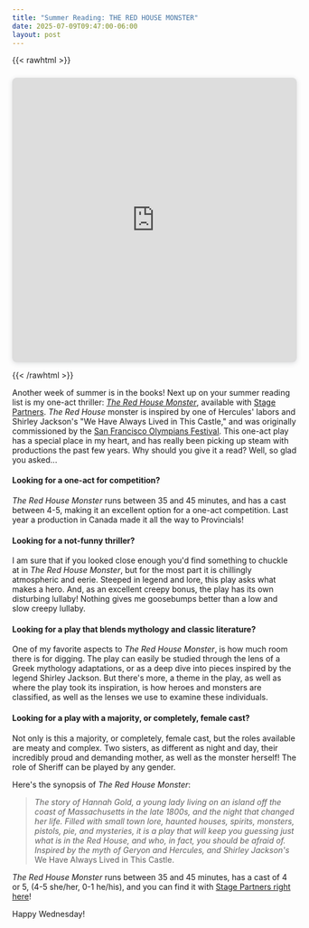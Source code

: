 ```yaml
---
title: "Summer Reading: THE RED HOUSE MONSTER"
date: 2025-07-09T09:47:00-06:00
layout: post
---
```


{{< rawhtml >}}

<div style="position: relative; width: 100%; height: 0; padding-top: 100.0000%;
 padding-bottom: 0; box-shadow: 0 2px 8px 0 rgba(63,69,81,0.16); margin-top: 1.6em; margin-bottom: 0.9em; overflow: hidden;
 border-radius: 8px; will-change: transform;">
  <iframe loading="lazy" style="position: absolute; width: 100%; height: 100%; top: 0; left: 0; border: none; padding: 0;margin: 0;"
    src="https://www.canva.com/design/DAGsrizYFhw/b_D4FllXBo-4E9ScL38J6A/watch?embed" allowfullscreen="allowfullscreen" allow="fullscreen">
  </iframe>
</div>

{{< /rawhtml >}}

Another week of summer is in the books! Next up on your summer reading list is my one-act thriller: [*The Red House Monster*](https://www.yourstagepartners.com/the-red-house-monster), available with [Stage Partners](https://www.yourstagepartners.com/). *The Red House* monster is inspired by one of Hercules' labors and Shirley Jackson's "We Have Always Lived in This Castle," and was originally commissioned by the [San Francisco Olympians Festival](https://sfolympians.com/geryon/). This one-act play has a special place in my heart, and has really been picking up steam with productions the past few years. Why should you give it a read? Well, so glad you asked...

#### Looking for a one-act for competition?

*The Red House Monster* runs between 35 and 45 minutes, and has a cast between 4-5, making it an excellent option for a one-act competition. Last year a production in Canada made it all the way to Provincials!

#### Looking for a not-funny thriller?

I am sure that if you looked close enough you'd find something to chuckle at in *The Red House Monster*, but for the most part it is chillingly atmospheric and eerie. Steeped in legend and lore, this play asks what makes a hero. And, as an excellent creepy bonus, the play has its own disturbing lullaby! Nothing gives me goosebumps better than a low and slow creepy lullaby.

#### Looking for a play that blends mythology and classic literature?

One of my favorite aspects to *The Red House Monster*, is how much room there is for digging. The play can easily be studied through the lens of a Greek mythology adaptations, or as a deep dive into pieces inspired by the legend Shirley Jackson. But there's more, a theme in the play, as well as where the play took its inspiration, is how heroes and monsters are classified, as well as the lenses we use to examine these individuals.

#### Looking for a play with a majority, or completely, female cast?

Not only is this a majority, or completely, female cast, but the roles available are meaty and complex. Two sisters, as different as night and day, their incredibly proud and demanding mother, as well as the monster herself! The role of Sheriff can be played by any gender.

Here's the synopsis of *The Red House Monster*:

>*The story of Hannah Gold, a young lady living on an island off the coast of Massachusetts in the late 1800s, and the night that changed her life. Filled with small town lore, haunted houses, spirits, monsters, pistols, pie, and mysteries, it is a play that will keep you guessing just what is in the Red House, and who, in fact, you should be afraid of. Inspired by the myth of Geryon and Hercules, and Shirley Jackson's* We Have Always Lived in This Castle.

*The Red House Monster* runs between 35 and 45 minutes, has a cast of 4 or 5, (4-5 she/her, 0-1 he/his), and you can find it with [Stage Partners right here](https://www.yourstagepartners.com/the-red-house-monster)!

Happy Wednesday!
